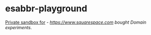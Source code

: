 # esabbr-playground
[Private sandbox for](https://www.esabbr.com) - *https://www.squarespace.com bought Domain experiments*.
